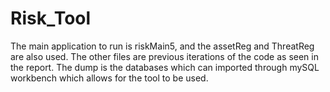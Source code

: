 # Risk_Tool
The main application to run is riskMain5, and the assetReg and ThreatReg are also used. The other files are previous iterations of the code as seen in the report.
The dump is the databases which can imported through mySQL workbench which allows for the tool to be used.
